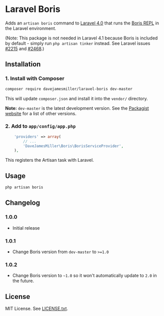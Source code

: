 # Laravel Boris

Adds an `artisan boris` command to [Laravel 4.0][1] that runs the [Boris REPL][2]
in the Laravel environment.

(Note: This package is not needed in Laravel 4.1 because Boris is included by
default - simply run `php artisan tinker` instead. See Laravel issues
[#2215](https://github.com/laravel/framework/issues/2215) and
[#2468](https://github.com/laravel/framework/pull/2468).)

## Installation

### 1. Install with Composer
```bash
composer require davejamesmiller/laravel-boris dev-master
```

This will update `composer.json` and install it into the `vendor/` directory.

**Note:** `dev-master` is the latest development version.
See the [Packagist website][3] for a list of other versions.

### 2. Add to `app/config/app.php`
```php
    'providers' => array(
        // ...
        'DaveJamesMiller\Boris\BorisServiceProvider',
    ),
```

This registers the Artisan task with Laravel.

## Usage
```bash
php artisan boris
```

## Changelog
### 1.0.0
* Initial release

### 1.0.1
* Change Boris version from `dev-master` to `>=1.0`

### 1.0.2
* Change Boris version to `~1.0` so it won't automatically update to `2.0` in
  the future.

## License
MIT License. See [LICENSE.txt][4].

[1]: http://four.laravel.com/
[2]: https://github.com/d11wtq/boris
[3]: https://packagist.org/packages/davejamesmiller/laravel-boris
[4]: LICENSE.txt
